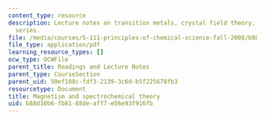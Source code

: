 ```yaml
---
content_type: resource
description: Lecture notes on transition metals, crystal field theory, and the spectrochemical
  series.
file: /media/courses/5-111-principles-of-chemical-science-fall-2008/b88d10b6fb8188deaff7e56e93f916fb_lecnotes30.pdf
file_type: application/pdf
learning_resource_types: []
ocw_type: OCWFile
parent_title: Readings and Lecture Notes
parent_type: CourseSection
parent_uid: 50ef108c-fdf3-2139-3c6d-b5f225678fb3
resourcetype: Document
title: Magnetism and spectrochemical theory
uid: b88d10b6-fb81-88de-aff7-e56e93f916fb
---
```

